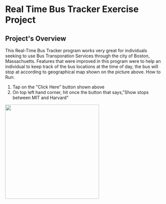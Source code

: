 # Real Time Bus Tracker Exercise Project
## Project's Overview

This Real-Time Bus Tracker program works very great for individuals seeking to use Bus Transporation Services through the city of Boston, Massachuetts. Features that were improved in this program were to help an individual to keep track of the bus locations at the time of day, the bus will stop at according to geographical map shown on the picture above.
How to Run:

1. Tap on the "Click Here" button shown above
2. On top left hand corner, hit once the button that says,"Show stops between MIT and Harvard"

<img src="https://user-images.githubusercontent.com/79353961/177451714-e3b4d768-16ca-406c-b7cf-16c22d617dbd.png" width='300px'/>
